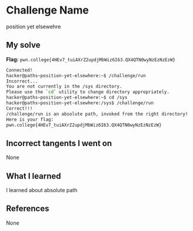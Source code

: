 # Challenge Name
position yet elsewehre

## My solve
**Flag:** `pwn.college{4HEv7_tuiAXrZ2updjMbWiz6I63.QX4QTN0wyNzEzNzEzW}`

```bash
Connected!
hacker@paths~position-yet-elsewhere:~$ /challenge/run
Incorrect...
You are not currently in the /sys directory.
Please use the `cd` utility to change directory appropriately.
hacker@paths~position-yet-elsewhere:~$ cd /sys
hacker@paths~position-yet-elsewhere:/sys$ /challenge/run
Correct!!!
/challenge/run is an absolute path, invoked from the right directory!
Here is your flag:
pwn.college{4HEv7_tuiAXrZ2updjMbWiz6I63.QX4QTN0wyNzEzNzEzW}
```
## Incorrect tangents I went on
None

## What I learned
I learned about absolute path

## References 
None
